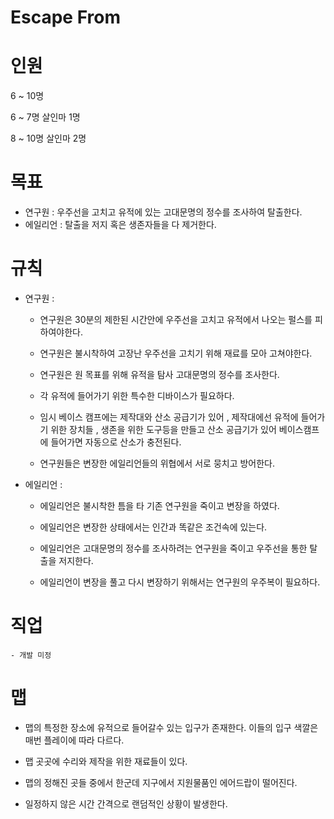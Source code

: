 Escape From
===

# 인원

6 ~ 10명

6 ~ 7명 살인마 1명

8 ~ 10명 살인마 2명

# 목표 

- 연구원 : 우주선을 고치고 유적에 있는 고대문명의 정수를 조사하여 탈출한다.
- 에일리언 : 탈출을 저지 혹은 생존자들을 다 제거한다.

# 규칙

- 연구원 : 

    - 연구원은 30분의 제한된 시간안에 우주선을 고치고 유적에서 나오는 펄스를 피하여야한다.
  
    - 연구원은 불시착하여 고장난 우주선을 고치기 위해 재료를 모아 고쳐야한다.
    
    - 연구원은 원 목표를 위해 유적을 탐사 고대문명의 정수를 조사한다.

    - 각 유적에 들어가기 위한 특수한 디바이스가 필요하다. 
  
    - 임시 베이스 캠프에는 제작대와 산소 공급기가 있어 , 제작대에선 유적에 들어가기 위한 장치들 , 생존을 위한 도구등을 만들고 
      산소 공급기가 있어 베이스캠프에 들어가면 자동으로 산소가 충전된다.
   
    - 연구원들은 변장한 에일리언들의 위협에서 서로 뭉치고 방어한다.

- 에일리언 :

    - 에일리언은 불시착한 틈을 타 기존 연구원을 죽이고 변장을 하였다.

    - 에일리언은 변장한 상태에서는 인간과 똑같은 조건속에 있는다. 

    - 에일리언은 고대문명의 정수를 조사하려는 연구원을 죽이고 우주선을 통한 탈출을 저지한다.

    - 에일리언이 변장을 풀고 다시 변장하기 위해서는 연구원의 우주복이 필요하다.

# 직업

    - 개발 미정 

# 맵

- 맵의 특정한 장소에 유적으로 들어갈수 있는 입구가 존재한다. 이들의 입구 색깔은 매번 플레이에 따라 다르다.

- 맵 곳곳에 수리와 제작을 위한 재료들이 있다.

- 맵의 정해진 곳들 중에서 한군데 지구에서 지원물품인 에어드랍이 떨어진다.

- 일정하지 않은 시간 간격으로 랜덤적인 상황이 발생한다.
